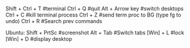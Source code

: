 Shift + Ctrl + T	#terminal
Ctrl + Q		#quit 
Alt + Arrow key	#switch desktops
Ctrl + C		#kill terminal process
Ctrl + Z		#send term proc to BG
		(type fg to undo)
Ctrl + R		#Search prev commands

Ubuntu:
Shift + PrtSc	#screenshot
Alt + Tab		#Switch tabs
[Win] + L		#lock
[Win] + D		#display desktop
